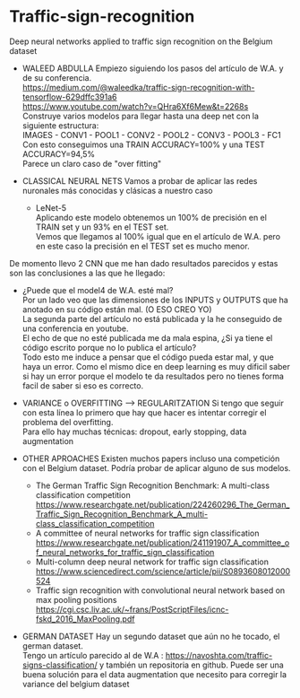 # Traffic-sign-recognition
Deep neural networks applied to traffic sign recognition on the Belgium dataset  

+ WALEED ABDULLA
Empiezo siguiendo los pasos del artículo de W.A. y de su conferencia.    
https://medium.com/@waleedka/traffic-sign-recognition-with-tensorflow-629dffc391a6    
https://www.youtube.com/watch?v=QHra6Xf6Mew&t=2268s    
Construye varios modelos para llegar hasta una deep net con la siguiente estructura:    
IMAGES - CONV1 - POOL1 - CONV2 - POOL2 - CONV3 - POOL3 - FC1  
Con esto conseguimos una TRAIN ACCURACY=100% y una TEST ACCURACY=94,5%    
Parece un claro caso de "over fitting"   

+ CLASSICAL NEURAL NETS
Vamos a probar de aplicar las redes nuronales más conocidas y clásicas a nuestro caso  
  - LeNet-5  
    Aplicando este modelo obtenemos un 100% de precisión en el TRAIN set y un 93% en el TEST set.   
    Vemos que llegamos al 100% igual que en el artículo de W.A. pero en este caso la precisión en el TEST set es mucho menor.  
    
    

De momento llevo 2 CNN que me han dado resultados parecidos y estas son las conclusiones a las que he llegado:  
+ ¿Puede que el model4 de W.A. esté mal?  
    Por un lado veo que las dimensiones de los INPUTS y OUTPUTS que ha anotado en su código están mal. (O ESO CREO YO)  
    La segunda parte del artículo no está publicada y la he conseguido de una conferencia en youtube.  
    El echo de que no esté publicada me da mala espina, ¿Si ya tiene el código escrito porque no lo publica el artículo?  
    Todo esto me induce a pensar que el código pueda estar mal, y que haya un error. 
    Como el mismo dice en deep learning es muy dificil saber si hay un error porque el modelo te da resultados pero no tienes forma facil de saber si eso es correcto.  
    
+ VARIANCE o OVERFITTING --> REGULARITZATION
  Si tengo que seguir con esta línea lo primero que hay que hacer es intentar corregir el problema del overfitting.    
  Para ello hay muchas técnicas: dropout, early stopping, data augmentation  
  
  
+ OTHER APROACHES
  Existen muchos papers incluso una competición con el Belgium dataset. Podría probar de aplicar alguno de sus modelos.
    - The German Traffic Sign Recognition Benchmark: A multi-class classification competition
      https://www.researchgate.net/publication/224260296_The_German_Traffic_Sign_Recognition_Benchmark_A_multi-class_classification_competition
     - A committee of neural networks for traffic sign classification
      https://www.researchgate.net/publication/241191907_A_committee_of_neural_networks_for_traffic_sign_classification
     - Multi-column deep neural network for traffic sign classification
      https://www.sciencedirect.com/science/article/pii/S0893608012000524
     - Traffic sign recognition with convolutional neural network based on max pooling positions
      https://cgi.csc.liv.ac.uk/~frans/PostScriptFiles/icnc-fskd_2016_MaxPooling.pdf
  
+ GERMAN DATASET
  Hay un segundo dataset que aún no he tocado, el german dataset.  
  Tengo un artículo parecido al de W.A : https://navoshta.com/traffic-signs-classification/ y también un repositoria en github.
  Puede ser una buena solución para el data augmentation que necesito para corregir la variance del belgium dataset
